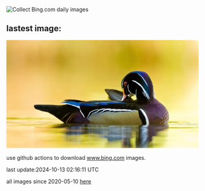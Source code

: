 ![Collect Bing.com daily images](https://github.com/counter2015/bing-daily-images/workflows/Collect%20Bing.com%20daily%20images/badge.svg)
## lastest image:
![](images/img.jpg)

use github actions to download www.bing.com images.

last update:2024-10-13 02:16:11 UTC

all images since 2020-05-10 [here](https://github.com/counter2015/bing-daily-images/tree/master/images) 
